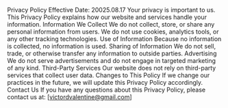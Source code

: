 Privacy Policy
Effective Date: 20025.08.17
Your privacy is important to us. This Privacy Policy explains how our website and services handle your information.
Information We Collect
We do not collect, store, or share any personal information from users.
We do not use cookies, analytics tools, or any other tracking technologies.
Use of Information
Because no information is collected, no information is used.
Sharing of Information
We do not sell, trade, or otherwise transfer any information to outside parties.
Advertising
We do not serve advertisements and do not engage in targeted marketing of any kind.
Third-Party Services
Our website does not rely on third-party services that collect user data.
Changes to This Policy
If we change our practices in the future, we will update this Privacy Policy accordingly.
Contact Us
If you have any questions about this Privacy Policy, please contact us at:
[victordvalentine@gmail.com]
